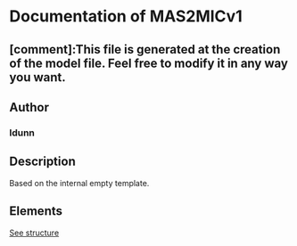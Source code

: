 # Documentation of MAS2MICv1

[comment]:This file is generated at the creation of the model file. Feel free to modify it in any way you want. 
---

## Author
### ldunn

## Description

Based on the internal empty template.

## Elements

[See structure](MAS2MIC_v1_structure.md)

